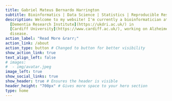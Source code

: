 ```yaml
---
title: Gabriel Mateus Bernardo Harrington
subtitle: Bioinformatics | Data Science | Statistics | Reproducible Research
description: Welcome to my website! I'm currently a bioinformatician at the 
  [Dementia Research Institute](https://ukdri.ac.uk/) in 
  [Cardiff University](https://www.cardiff.ac.uk/), working on Alzheimer's 
  disease.
action_label: "Read More &rarr;"
action_link: /about
action_type: button # Changed to button for better visibility
show_action_link: true
text_align_left: false
# images:
#  - img/avatar.jpeg
image_left: true
show_social_links: true
show_header: true # Ensures the header is visible
header_height: "700px" # Gives more space to your hero section
type: home
---
```

